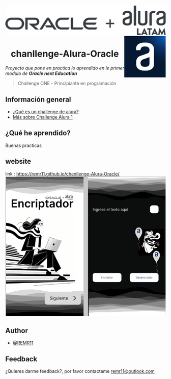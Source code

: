 
<a href="https://www.aluracursos.com/"><img src="img/Logo-One.svg" width="600px"/>
<img src="img/alura-latam-oracle-logo.png" width="130px" align="right"></a>

 <h1 align="center">chanllenge-Alura-Oracle</h1>
 <p align=""><i>Proyecto que pone en practica lo aprendido en le primer modulo de <strong> Oracle next Education</strong></i></p>

>Challenge ONE - Principiante en programación


## Información general 
 - [¿Qué es un challenge de alura?](https://www.aluracursos.com/challenges?host=https://app.aluracursos.com)
 - [Más sobre Challenge Alura 1 ](https://www.aluracursos.com/challenges/oracle-one/sprint01-construye-un-encriptador-texto-con-javascript)

## ¿Qué he aprendido?

 Buenas practicas 
 ## website
link : https://remr11.github.io/chanllenge-Alura-Oracle/ 
<a href="https://remr11.github.io/chanllenge-Alura-Oracle/"><img src="img/pre-release-proyect.png"/><a>


## Author

- [@REMR11](https://github.com/REMR11)

## Feedback

¿Quieres darme feedback?, por favor contactame remr11@outlook.com
